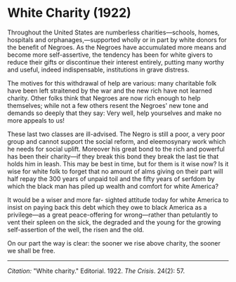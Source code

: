 # White Charity (1922)

Throughout the United States are numberless charities—schools, homes, hospitals and orphanages,—supported wholly or in part by white donors for the benefit of Negroes. As the Negroes have accumulated more means and become more self-assertive, the tendency has been for white givers to reduce their gifts or discontinue their interest entirely, putting many worthy and useful, indeed indispensable, institutions in grave distress.

The motives for this withdrawal of help are various: many charitable folk have been left straitened by the war and the new rich have not learned charity. Other folks think that Negroes are now rich enough to help themselves; while not a few others resent the Negroes' new tone and demands so deeply that they say: Very well, help yourselves and make no more appeals to us!

These last two classes are ill-advised. The Negro is still a poor, a very poor group and cannot support the social reform, and eleemosynary work which he needs for social uplift. Moreover his great bond to the rich and powerful has been their charity—if they break this bond they break the last tie that holds him in leash. This may be best in time, but for them is it wise now? Is it wise for white folk to forget that no amount of alms­ giving on their part will half repay the 300 years of unpaid toil and the fifty years of serfdom by which the black man has piled up wealth and comfort for white America?

It would be a wiser and more far- sighted attitude today for white America to insist on paying back this debt which they owe to black America as a privilege—as a great peace-offering for wrong—rather than petulantly to vent their spleen on the sick, the degraded and the young for the growing self-assertion of the well, the risen and the old.

On our part the way is clear: the sooner we rise above charity, the sooner we shall be free.

______________
*Citation:* "White  charity." Editorial. 1922. *The Crisis*. 24(2): 57.
